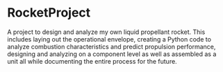 # RocketProject
A project to design and analyze my own liquid propellant rocket. This includes laying out the operational envelope, creating a Python code to analyze combustion characteristics and predict propulsion performance, designing and analyzing on a component level as well as assembled as a unit all while documenting the entire process for the future.
